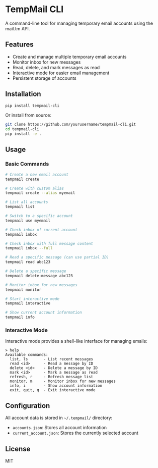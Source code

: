 # TempMail CLI

A command-line tool for managing temporary email accounts using the mail.tm API.

## Features

- Create and manage multiple temporary email accounts
- Monitor inbox for new messages
- Read, delete, and mark messages as read
- Interactive mode for easier email management
- Persistent storage of accounts

## Installation

```bash
pip install tempmail-cli
```

Or install from source:

```bash
git clone https://github.com/yourusername/tempmail-cli.git
cd tempmail-cli
pip install -e .
```

## Usage

### Basic Commands

```bash
# Create a new email account
tempmail create

# Create with custom alias
tempmail create --alias myemail

# List all accounts
tempmail list

# Switch to a specific account
tempmail use myemail

# Check inbox of current account
tempmail inbox

# Check inbox with full message content
tempmail inbox --full

# Read a specific message (can use partial ID)
tempmail read abc123

# Delete a specific message
tempmail delete-message abc123

# Monitor inbox for new messages
tempmail monitor

# Start interactive mode
tempmail interactive

# Show current account information
tempmail info
```

### Interactive Mode

Interactive mode provides a shell-like interface for managing emails:

```
> help
Available commands:
  list, ls       - List recent messages
  read <id>      - Read a message by ID
  delete <id>    - Delete a message by ID
  mark <id>      - Mark a message as read
  refresh, r     - Refresh message list
  monitor, m     - Monitor inbox for new messages
  info, i        - Show account information
  exit, quit, q  - Exit interactive mode
```

## Configuration

All account data is stored in `~/.tempmail/` directory:
- `accounts.json`: Stores all account information
- `current_account.json`: Stores the currently selected account

## License

MIT